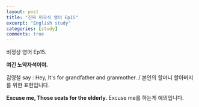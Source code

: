 ```yaml
---
layout: post
title: "진짜 미국식 영어 Ep15"
excerpt: "English study"
categories: [study]
comments: true
---
```


비정상 영어 Ep15. 

<b>여긴 노약자석이야.</b>

김영철 say : Hey, It's for grandfather and granmother. / 본인의 할머니 할아버지를 위한 표현입니다.

<b>Excuse me, Those seats for the elderly.</b> 
Excuse me를 하는게 예의입니다.
